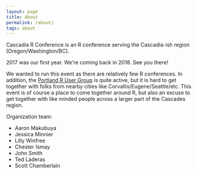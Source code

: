 ```yaml
---
layout: page
title: About
permalink: /about/
tags: about
---
```


Cascadia R Conference is an R conference serving the Cascadia-ish region (Oregon/Washington/BC).

2017 was our first year. We're coming back in 2018. See you there!

We wanted to run this event as there are relatively few R conferences. In addition, the [Portland R
User Group](https://www.meetup.com/portland-r-user-group/) is quite active, but it is hard to
get together with folks from nearby cities like Corvallis/Eugene/Seattle/etc. This event is of course
a place to come together around R, but also an excuse to get together with like minded people across
a larger part of the Cascades region.

Organization team:

<ul>
	<li>Aaron Makubuya</li>
	<li>Jessica Minnier</li>
	<li>Lilly Winfree</li>
	<li>Chester Ismay</li>
	<li>John Smith</li>
	<li>Ted Laderas</li>
	<li>Scott Chamberlain</li>
</ul>
